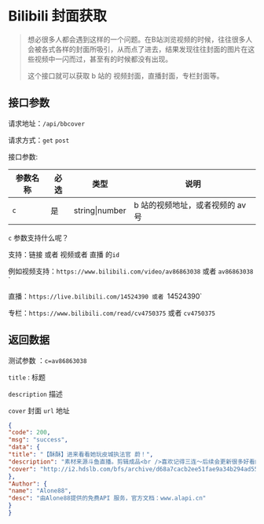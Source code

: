 # Bilibili  封面获取

> 想必很多人都会遇到这样的一个问题。在B站浏览视频的时候，往往很多人会被各式各样的封面所吸引，从而点了进去，结果发现往往封面的图片在这些视频中一闪而过，甚至有的时候都没有出现。
>
> 这个接口就可以获取 b 站的 视频封面，直播封面，专栏封面等。

## 接口参数

请求地址：`/api/bbcover`

请求方式：`get` `post`

接口参数:

| 参数名称 | 必选 | 类型           | 说明                             |
| -------- | ---- | -------------- | -------------------------------- |
| `c`      | 是   | string\|number | b 站的视频地址，或者视频的 av 号 |

`c` 参数支持什么呢？

支持：链接 或者  视频或者 直播 的`id`

例如视频支持：`https://www.bilibili.com/video/av86863038`  或者 `av86863038`  `

直播：`https://live.bilibili.com/14524390 或者 `14524390`

专栏：`https://www.bilibili.com/read/cv4750375` 或者 `cv4750375` 

## 返回数据

测试参数 ：`c=av86863038`

`title` : 标题

`description` 描述

`cover` 封面 `url` 地址

```json
{
"code": 200,
"msg": "success",
"data": {
"title": "【酥酥】进来看看她玩皮城执法官 蔚！",
"description": "素材来源斗鱼直播。剪辑成品<br />喜欢记得三连～后续会更新很多好看的视频<br />酥酥的斗鱼直播间是266055，每晚九点直播",
"cover": "http://i2.hdslb.com/bfs/archive/d68a7cacb2ee51fae9a34b294ad554c5c0672280.jpg"
},
"Author": {
"name": "Alone88",
"desc": "由Alone88提供的免费API 服务，官方文档：www.alapi.cn"
}
}
```

